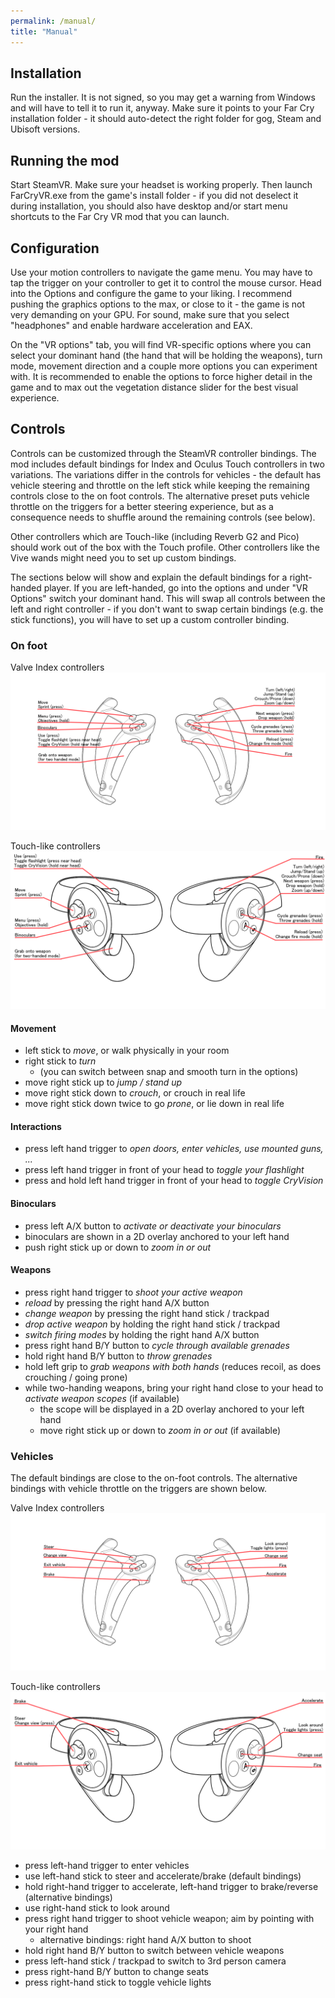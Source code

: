 ```yaml
---
permalink: /manual/
title: "Manual"
---
```


## Installation

Run the installer. It is not signed, so you may get a warning from Windows and will have to tell it to run it, anyway.
Make sure it points to your Far Cry installation folder - it should auto-detect the right folder for gog, Steam and Ubisoft versions.

## Running the mod

Start SteamVR. Make sure your headset is working properly. Then launch FarCryVR.exe from the game's install folder - if you did not deselect it during installation, you should also have desktop and/or start menu shortcuts to the Far Cry VR mod that you can launch.

## Configuration

Use your motion controllers to navigate the game menu. You may have to tap the trigger on your controller to get it to control the mouse cursor.
Head into the Options and configure the game to your liking. I recommend pushing the graphics options to the max, or close to it - the game is not very demanding on your GPU. For sound, make sure that you select "headphones" and enable hardware acceleration and EAX.

On the "VR options" tab, you will find VR-specific options where you can select your dominant hand (the hand that will be holding the weapons), turn mode, movement direction and a couple more options you can experiment with.
It is recommended to enable the options to force higher detail in the game and to max out the vegetation distance slider for the best visual experience.

## Controls

Controls can be customized through the SteamVR controller bindings. The mod includes default bindings for Index and Oculus Touch controllers in two variations. The variations differ in the controls for vehicles - the default has vehicle steering and throttle on the left stick while keeping the remaining controls close to the on foot controls. The alternative preset puts vehicle throttle on the triggers for a better steering experience, but as a consequence needs to shuffle around the remaining controls (see below).

Other controllers which are Touch-like (including Reverb G2 and Pico) should work out of the box with the Touch profile. Other controllers like the Vive wands might need you to set up custom bindings.

The sections below will show and explain the default bindings for a right-handed player. If you are left-handed, go into the options and under "VR Options" switch your dominant hand. This will swap all controls between the left and right controller - if you don't want to swap certain bindings (e.g. the stick functions), you will have to set up a custom controller binding.

### On foot

Valve Index controllers
![Index controllers](/assets/images/controls/OnFoot-Index.png)

Touch-like controllers 
![Touch controllers](/assets/images/controls/OnFoot-Touch.png)

#### Movement

- left stick to *move*, or walk physically in your room
- right stick to *turn*
  - (you can switch between snap and smooth turn in the options)
- move right stick up to *jump / stand up*
- move right stick down to *crouch*, or crouch in real life
- move right stick down twice to go *prone*, or lie down in real life

#### Interactions

- press left hand trigger to *open doors, enter vehicles, use mounted guns, ...*
- press left hand trigger in front of your head to *toggle your flashlight*
- press and hold left hand trigger in front of your head to *toggle CryVision*

#### Binoculars

- press left A/X button to *activate or deactivate your binoculars*
- binoculars are shown in a 2D overlay anchored to your left hand
- push right stick up or down to *zoom in or out*

#### Weapons

- press right hand trigger to *shoot your active weapon*
- *reload* by pressing the right hand A/X button
- *change weapon* by pressing the right hand stick / trackpad
- *drop active weapon* by holding the right hand stick / trackpad
- *switch firing modes* by holding the right hand A/X button
- press right hand B/Y button to *cycle through available grenades*
- hold right hand B/Y button to *throw grenades*
- hold left grip to *grab weapons with both hands* (reduces recoil, as does crouching / going prone)
- while two-handing weapons, bring your right hand close to your head to *activate weapon scopes* (if available)
  - the scope will be displayed in a 2D overlay anchored to your left hand
  - move right stick up or down to *zoom in or out* (if available)

### Vehicles

The default bindings are close to the on-foot controls. The alternative bindings with vehicle throttle on the triggers are shown below.

Valve Index controllers
![Index controllers](/assets/images/controls/Vehicles-Index.png)

Touch-like controllers 
![Touch controllers](/assets/images/controls/Vehicles-Touch.png)

- press left-hand trigger to enter vehicles
- use left-hand stick to steer and accelerate/brake (default bindings)
- hold right-hand trigger to accelerate, left-hand trigger to brake/reverse (alternative bindings)
- use right-hand stick to look around
- press right hand trigger to shoot vehicle weapon; aim by pointing with your right hand
  - alternative bindings: right hand A/X button to shoot
- hold right hand B/Y button to switch between vehicle weapons
- press left-hand stick / trackpad to switch to 3rd person camera
- press right-hand B/Y button to change seats
- press right-hand stick to toggle vehicle lights
